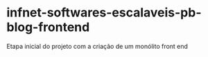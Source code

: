# infnet-softwares-escalaveis-pb-blog-frontend
Etapa inicial do projeto com a criação de um monólito  front end
